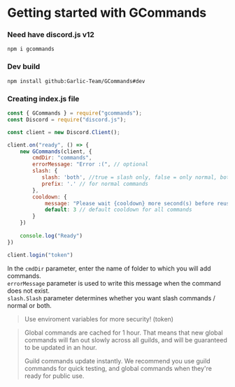 # Getting started with GCommands

### Need have discord.js v12
```
npm i gcommands
```

### Dev build
```
npm install github:Garlic-Team/GCommands#dev
```


### Creating index.js file
```js
const { GCommands } = require("gcommands");
const Discord = require("discord.js");

const client = new Discord.Client();

client.on("ready", () => {
    new GCommands(client, {
        cmdDir: "commands",
        errorMessage: "Error :(", // optional
        slash: {
           slash: 'both', //true = slash only, false = only normal, both = slash and normal
           prefix: '.' // for normal commands
        },
        cooldown: {
            message: "Please wait {cooldown} more second(s) before reusing the \`{cmdname}\` command.",
            default: 3 // default cooldown for all commands
        }
    })
    
    console.log("Ready")
})

client.login("token")
```

In the `cmdDir` parameter, enter the name of folder to which you will add commands.<br>
`errorMessage` parameter is used to write this message when the command does not exist.<br>
`slash.Slash` parameter determines whether you want slash commands / normal or both.

> 
> Use enviroment variables for more security! (token)
>

> 
> Global commands are cached for 1 hour. That means that new global commands will fan out slowly across all guilds, and will be guaranteed to be updated in an hour.
> 
> Guild commands update instantly. We recommend you use guild commands for quick testing, and global commands when they're ready for public use.
> 
